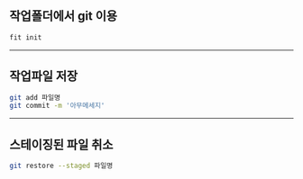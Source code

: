 ## 작업폴더에서 git 이용

```bash
fit init
```

---

## 작업파일 저장

```bash
git add 파일명
git commit -m '아무메세지'
```

---

## 스테이징된 파일 취소

```bash
git restore --staged 파일명
```